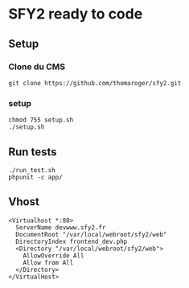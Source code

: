 
# SFY2 ready to code

## Setup

### Clone du CMS

```
git clone https://github.com/thomaroger/sfy2.git
```

### setup

```
chmod 755 setup.sh
./setup.sh
```

## Run tests

```
./run_test.sh
phpunit -c app/
```

## Vhost

```
<Virtualhost *:80>
  ServerName devwww.sfy2.fr
  DocumentRoot "/var/local/webroot/sfy2/web"
  DirectoryIndex frontend_dev.php
  <Directory "/var/local/webroot/sfy2/web">
    AllowOverride All
    Allow from All
  </Directory>
</VirtualHost>
```